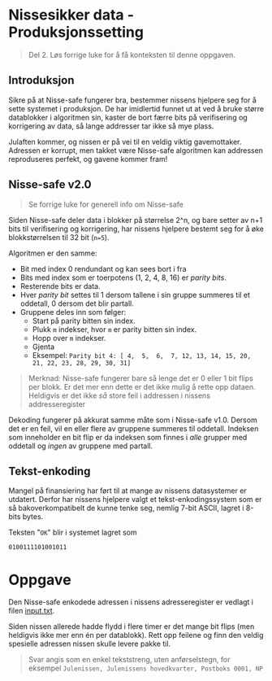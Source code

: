 # Nissesikker data - Produksjonssetting

> Del 2. Løs forrige luke for å få konteksten til denne oppgaven.

## Introduksjon

Sikre på at Nisse-safe fungerer bra, bestemmer nissens hjelpere seg for å sette systemet i produksjon. De har imidlertid funnet ut at ved å bruke større datablokker i algoritmen sin, kaster de bort færre bits på verifisering og korrigering av data, så lange addresser tar ikke så mye plass.

Julaften kommer, og nissen er på vei til en veldig viktig gavemottaker. Adressen er korrupt, men takket være Nisse-safe algoritmen kan addressen reproduseres perfekt, og gavene kommer fram!

## Nisse-safe v2.0

> Se forrige luke for generell info om Nisse-safe

Siden Nisse-safe deler data i blokker på størrelse 2^n, og bare setter av n+1 bits til verifisering og korrigering, har nissens hjelpere bestemt seg for å øke blokkstørrelsen til 32 bit (`n=5`). 

Algoritmen er den samme:

* Bit med index 0 rendundant og kan sees bort i fra
* Bits med index som er toerpotens (1, 2, 4, 8, 16) er *parity bits*.
* Resterende bits er data.
* Hver *parity bit* settes til 1 dersom tallene i sin gruppe summeres til et oddetall, 0 dersom det blir partall.
* Gruppene deles inn som følger:
    * Start på parity bitten sin index.
    * Plukk `m` indekser, hvor `m` er parity bitten sin index.
    * Hopp over `m` indekser.
    * Gjenta
    * Eksempel: `Parity bit 4: [ 4,  5,  6,  7, 12, 13, 14, 15, 20, 21, 22, 23, 28, 29, 30, 31]`


> Merknad: Nisse-safe fungerer bare så lenge det er 0 eller 1 bit flips per blokk. Er det mer enn dette er det ikke mulig å rette opp dataen. Heldigvis er det ikke *så* store feil i addressen i nissens addresseregister

Dekoding fungerer på akkurat samme måte som i Nisse-safe v1.0. Dersom det er en feil, vil en eller flere av gruppene summeres til oddetall. Indeksen som inneholder en bit flip er da indeksen som finnes i *alle* grupper med oddetall og *ingen* av gruppene med partall.

## Tekst-enkoding

Mangel på finansiering har ført til at mange av nissens datasystemer er utdatert. Derfor har nissens hjelpere valgt et tekst-enkodingssystem som er så bakoverkompatibelt de kunne tenke seg, nemlig 7-bit ASCII, lagret i 8-bits bytes.

Teksten "`OK`" blir i systemet lagret som
```
0100111101001011
```

# Oppgave
Den Nisse-safe enkodede adressen i nissens adresseregister er vedlagt i filen [input.txt](input.txt).

Siden nissen allerede hadde flydd i flere timer er det mange bit flips (men heldigvis ikke mer enn én per datablokk). Rett opp feilene og finn den veldig spesielle adressen nissen skulle levere pakke til.

> Svar angis som en enkel tekststreng, uten anførselstegn, for eksempel `Julenissen, Julenissens hovedkvarter, Postboks 0001, NP`